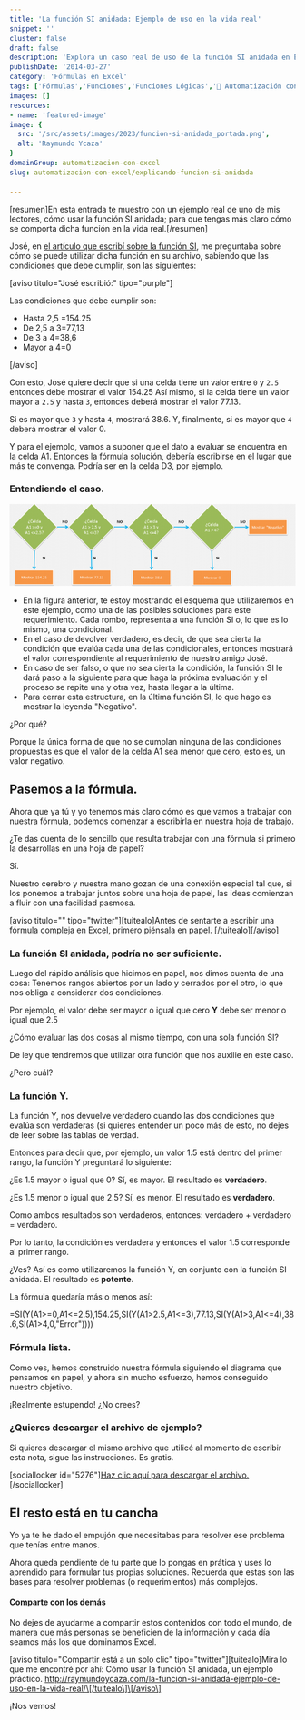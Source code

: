```yaml
---
title: 'La función SI anidada: Ejemplo de uso en la vida real'
snippet: ''
cluster: false
draft: false 
description: 'Explora un caso real de uso de la función SI anidada en Excel. Descubre cómo aplicarla en situaciones cotidianas para obtener resultados precisos.'
publishDate: '2014-03-27'
category: 'Fórmulas en Excel'
tags: ['Fórmulas','Funciones','Funciones Lógicas','🤖 Automatización con Excel']
images: []
resources: 
- name: 'featured-image'
image: {
  src: '/src/assets/images/2023/funcion-si-anidada_portada.png',
  alt: 'Raymundo Ycaza'
}
domainGroup: automatizacion-con-excel
slug: automatizacion-con-excel/explicando-funcion-si-anidada

---
```


\[resumen\]En esta entrada te muestro con un ejemplo real de uno de mis lectores, cómo usar la función SI anidada; para que tengas más claro cómo se comporta dicha función en la vida real.\[/resumen\]

José, en [el artículo que escribí sobre la función SI](http://raymundoycaza.com/funcion-si-anidada/ "La función SI"), me preguntaba sobre cómo se puede utilizar dicha función en su archivo, sabiendo que las condiciones que debe cumplir, son las siguientes:

\[aviso titulo="José escribió:" tipo="purple"\]

Las condiciones que debe cumplir son:

- Hasta 2,5 =154.25
- De 2,5 a 3=77,13
- De 3 a 4=38,6
- Mayor a 4=0

\[/aviso\]

Con esto, José quiere decir que si una celda tiene un valor entre `0` y `2.5` entonces debe mostrar el valor 154.25 Así mismo, si la celda tiene un valor mayor a `2.5` y hasta `3`, entonces deberá mostrar el valor 77.13.

Si es mayor que `3` y hasta `4`, mostrará 38.6. Y, finalmente, si es mayor que `4` deberá mostrar el valor 0.

Y para el ejemplo, vamos a suponer que el dato a evaluar se encuentra en la celda A1. Entonces la fórmula solución, debería escribirse en el lugar que más te convenga. Podría ser en la celda D3, por ejemplo.

### Entendiendo el caso.

[![Función SI anidada](images/20140326-funcion-si-ejemplo-real000269-700x200.png)](http://raymundoycaza.com/wp-content/uploads//20140326-funcion-si-ejemplo-real000269.png)

- En la figura anterior, te estoy mostrando el esquema que utilizaremos en este ejemplo, como una de las posibles soluciones para este requerimiento. Cada rombo, representa a una función SI o, lo que es lo mismo, una condicional.
- En el caso de devolver verdadero, es decir, de que sea cierta la condición que evalúa cada una de las condicionales, entonces mostrará el valor correspondiente al requerimiento de nuestro amigo José.
- En caso de ser falso, o que no sea cierta la condición, la función SI le dará paso a la siguiente para que haga la próxima evaluación y el proceso se repite una y otra vez, hasta llegar a la última.
- Para cerrar esta estructura, en la última función SI, lo que hago es mostrar la leyenda "Negativo".

¿Por qué?

Porque la única forma de que no se cumplan ninguna de las condiciones propuestas es que el valor de la celda A1 sea menor que cero, esto es, un valor negativo.

## Pasemos a la fórmula.

Ahora que ya tú y yo tenemos más claro cómo es que vamos a trabajar con nuestra fórmula, podemos comenzar a escribirla en nuestra hoja de trabajo.

¿Te das cuenta de lo sencillo que resulta trabajar con una fórmula si primero la desarrollas en una hoja de papel?

Sí.

Nuestro cerebro y nuestra mano gozan de una conexión especial tal que, si los ponemos a trabajar juntos sobre una hoja de papel, las ideas comienzan a fluir con una facilidad pasmosa.

\[aviso titulo="" tipo="twitter"\]\[tuitealo\]Antes de sentarte a escribir una fórmula compleja en Excel, primero piénsala en papel. \[/tuitealo\]\[/aviso\]

### La función SI anidada, podría no ser suficiente.

Luego del rápido análisis que hicimos en papel, nos dimos cuenta de una cosa: Tenemos rangos abiertos por un lado y cerrados por el otro, lo que nos obliga a considerar dos condiciones.

Por ejemplo, el valor debe ser mayor o igual que cero **Y** debe ser menor o igual que 2.5

¿Cómo evaluar las dos cosas al mismo tiempo, con una sola función SI?

De ley que tendremos que utilizar otra función que nos auxilie en este caso.

¿Pero cuál?

### La función Y.

La función Y, nos devuelve verdadero cuando las dos condiciones que evalúa son verdaderas (si quieres entender un poco más de esto, no dejes de leer sobre las tablas de verdad.

Entonces para decir que, por ejemplo, un valor 1.5 está dentro del primer rango, la función Y preguntará lo siguiente:

¿Es 1.5 mayor o igual que 0? Sí, es mayor. El resultado es **verdadero**.

¿Es 1.5 menor o igual que 2.5? Sí, es menor. El resultado es **verdadero**.

Como ambos resultados son verdaderos, entonces: verdadero + verdadero = verdadero.

Por lo tanto, la condición es verdadera y entonces el valor 1.5 corresponde al primer rango.

¿Ves? Así es como utilizaremos la función Y, en conjunto con la función SI anidada. El resultado es **potente**.

La fórmula quedaría más o menos así:

\=SI(Y(A1\>=0,A1<=2.5),154.25,SI(Y(A1\>2.5,A1<=3),77.13,SI(Y(A1\>3,A1<=4),38.6,SI(A1\>4,0,"Error"))))

### Fórmula lista.

Como ves, hemos construido nuestra fórmula siguiendo el diagrama que pensamos en papel, y ahora sin mucho esfuerzo, hemos conseguido nuestro objetivo.

¡Realmente estupendo! ¿No crees?

### ¿Quieres descargar el archivo de ejemplo?

Si quieres descargar el mismo archivo que utilicé al momento de escribir esta nota, sigue las instrucciones. Es gratis.

\[sociallocker id="5276"\][Haz clic aquí para descargar el archivo.](http://raymundoycaza.com/wp-content/uploads//20140326-funcion-si-ejemplo-real_adjunto.xlsx "Descargar el archivo de ejemplo.")\[/sociallocker\]

## El resto está en tu cancha

Yo ya te he dado el empujón que necesitabas para resolver ese problema que tenías entre manos.

Ahora queda pendiente de tu parte que lo pongas en prática y uses lo aprendido para formular tus propias soluciones. Recuerda que estas son las bases para resolver problemas (o requerimientos) más complejos.

#### Comparte con los demás

No dejes de ayudarme a compartir estos contenidos con todo el mundo, de manera que más personas se beneficien de la información y cada día seamos más los que dominamos Excel.

\[aviso titulo="Compartir está a un solo clic" tipo="twitter"\]\[tuitealo\]Mira lo que me encontré por ahí: Cómo usar la función SI anidada, un ejemplo práctico. http://raymundoycaza.com/la-funcion-si-anidada-ejemplo-de-uso-en-la-vida-real/\[/tuitealo\]\[/aviso\]

¡Nos vemos!
